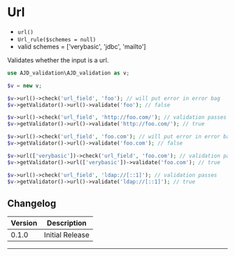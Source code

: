 # Url

- `url()`
- `Url_rule($schemes = null)`
- valid schemes = ['verybasic', 'jdbc', 'mailto']

Validates whether the input is a url.

```php
use AJD_validation\AJD_validation as v;

$v = new v;

$v->url()->check('url_field', 'foo'); // will put error in error bag
$v->getValidator()->url()->validate('foo'); // false

$v->url()->check('url_field', 'http://foo.com/'); // validation passes
$v->getValidator()->url()->validate('http://foo.com/'); // true

$v->url()->check('url_field', 'foo.com'); // will put error in error bag
$v->getValidator()->url()->validate('foo.com'); // false

$v->url(['verybasic'])->check('url_field', 'foo.com'); // validation passes
$v->getValidator()->url(['verybasic'])->validate('foo.com'); // true

$v->url()->check('url_field', 'ldap://[::1]'); // validation passes
$v->getValidator()->url()->validate('ldap://[::1]'); // true

```

## Changelog

Version | Description
--------|-------------
  0.1.0 | Initial Release

***
